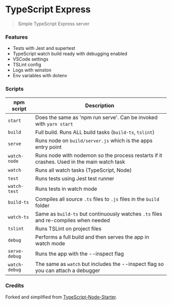 # TypeScript Express

> Simple TypeScript Express server

### Features

- Tests with Jest and supertest
- TypeScript watch build ready with debugging enabled
- VSCode settings
- TSLint config
- Logs with winston
- Env variables with dotenv

### Scripts

| npm script    | Description                                                                               |
| ------------- | ----------------------------------------------------------------------------------------- |
| `start`       | Does the same as 'npm run serve'. Can be invoked with `yarn start`                        |
| `build`       | Full build. Runs ALL build tasks (`build-ts`, `tslint`)                                   |
| `serve`       | Runs node on `build/server.js` which is the apps entry point                              |
| `watch-node`  | Runs node with nodemon so the process restarts if it crashes. Used in the main watch task |
| `watch`       | Runs all watch tasks (TypeScript, Node)                                                   |
| `test`        | Runs tests using Jest test runner                                                         |
| `watch-test`  | Runs tests in watch mode                                                                  |
| `build-ts`    | Compiles all source `.ts` files to `.js` files in the `build` folder                      |
| `watch-ts`    | Same as `build-ts` but continuously watches `.ts` files and re-compiles when needed       |
| `tslint`      | Runs TSLint on project files                                                              |
| `debug`       | Performs a full build and then serves the app in watch mode                               |
| `serve-debug` | Runs the app with the --inspect flag                                                      |
| `watch-debug` | The same as `watch` but includes the --inspect flag so you can attach a debugger          |

### Credits

Forked and simplified from [TypeScript-Node-Starter](https://github.com/Microsoft/TypeScript-Node-Starter).
